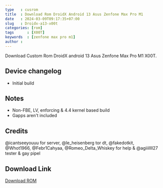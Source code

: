 ```yaml
---
type   : cusrom
title  : Download Rom DroidX Android 13 Asus Zenfone Max Pro M1
date   : 2024-03-09T09:17:35+07:00
slug   : Droidx-a13-x00t
categories: [rom]
tags      : [X00T]
keywords  : [zenfone max pro m1]
author : 
---
```


Download Custom Rom DroidX android 13 Asus Zenfone Max Pro M1 X00T.

## Device changelog
- Initial build 

## Notes
- Non-FBE, LV, enforcing & 4.4 kernel based build
- Gapps aren't included

## Credits
@icantseeyouuu for server, @le_heisenberg tor dt, @fakedotkit, @Whot1966, @Febr1Cahyaa, @Romeo_Delta_Whiskey for help & @agiiillll27 tester & gay pipel


## Download Link
[Download ROM](https://tutwuri.id/jjzwkFxW)
